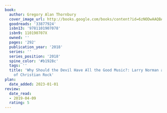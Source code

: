 ```yaml
---
book:
  author: Gregory Alan Thornbury
  cover_image_url: http://books.google.com/books/content?id=6zNODwAAQBAJ&printsec=frontcover&img=1&zoom=1&edge=curl&source=gbs_api
  goodreads: '33877924'
  isbn13: '9781101907078'
  isbn9: 110190707X
  owned: ''
  pages: '292'
  publication_year: '2018'
  series: ''
  series_position: '2018'
  spine_color: '#b1928c'
  tags: ''
  title: 'Why Should the Devil Have All the Good Music?: Larry Norman and the Perils
    of Christian Rock'
plan:
  date_added: 2023-01-01
review:
  date_read:
  - 2019-04-09
  rating: 5
---
```

